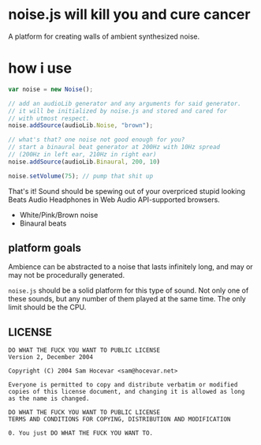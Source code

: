 noise.js will kill you and cure cancer
======================================
A platform for creating walls of ambient synthesized noise.

how i use
=========
```javascript
var noise = new Noise();

// add an audioLib generator and any arguments for said generator.
// it will be initialized by noise.js and stored and cared for
// with utmost respect.
noise.addSource(audioLib.Noise, "brown");

// what's that? one noise not good enough for you?
// start a binaural beat generator at 200Hz with 10Hz spread
// (200Hz in left ear, 210Hz in right ear)
noise.addSource(audioLib.Binaural, 200, 10)

noise.setVolume(75); // pump that shit up
```
That's it! Sound should be spewing out of your overpriced stupid looking Beats Audio Headphones in Web Audio API-supported browsers.

+ White/Pink/Brown noise
+ Binaural beats

platform goals
--------------
Ambience can be abstracted to a noise that lasts infinitely long, and may or may not be procedurally generated.

`noise.js` should be a solid platform for this type of sound. Not only one of these sounds, but any number of them played at the same time. The only limit should be the CPU.

LICENSE
-------
	DO WHAT THE FUCK YOU WANT TO PUBLIC LICENSE
	Version 2, December 2004

	Copyright (C) 2004 Sam Hocevar <sam@hocevar.net>

	Everyone is permitted to copy and distribute verbatim or modified
	copies of this license document, and changing it is allowed as long
	as the name is changed.

    DO WHAT THE FUCK YOU WANT TO PUBLIC LICENSE
    TERMS AND CONDITIONS FOR COPYING, DISTRIBUTION AND MODIFICATION

    0. You just DO WHAT THE FUCK YOU WANT TO.